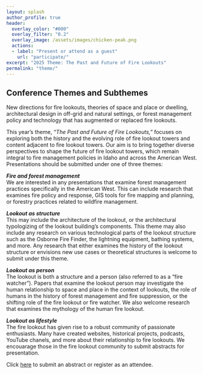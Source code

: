 ```yaml
---
layout: splash
author_profile: true
header:
  overlay_color: "#000"
  overlay_filter: "0.2"
  overlay_image: /assets/images/chicken-peak.png
  actions:
  - label: "Present or attend as a guest"
    url: "participate/"
excerpt: "2025 Theme: The Past and Future of Fire Lookouts"
permalink: "theme/"
---
```


## **Conference Themes and Subthemes**

New directions for fire lookouts, theories of space and place or dwelling, architectural design in off-grid and natural settings, or forest management policy and technology that has augmented or replaced fire lookouts. 

This year’s theme, *“The Past and Future of Fire Lookouts,”* focuses on exploring both the history and the evolving role of fire lookout towers and content adjacent to fire lookout towers. Our aim is to bring together diverse perspectives to shape the future of fire lookout towers, which remain integral to fire management policies in Idaho and across the American West. Presentations should be submitted under one of three themes: 

***Fire and forest management***  
We are interested in any presentations that examine forest management practices specifically in the American West. This can include research that examines fire policy and response, GIS tools for fire mapping and planning, or forestry practices related to wildfire management. 

***Lookout as structure***  
This may include the architecture of the lookout, or the architectural typologizing of the lookout building’s components. This theme may also include any research on various technological parts of the lookout structure such as the Osborne Fire Finder, the lightning equipment, bathing systems, and more. Any research that either examines the history of the lookout structure or envisions new use cases or theoretical structures is welcome to submit under this theme. 

***Lookout as person***  
The lookout is both a structure and a person (also referred to as a “fire watcher”). Papers that examine the lookout person may investigate the human relationship to space and place in the context of lookouts, the role of humans in the history of forest management and fire suppression, or the shifting role of the fire lookout or fire watcher. We also welcome research that examines the mythology of the human fire lookout. 

***Lookout as lifestyle*** <br>The fire lookout has given rise to a robust community of passionate enthusiasts. Many have created websites, historical projects, podcasts, YouTube chanels, and more about their relationship to fire lookouts. We encouarage those in the fire lookout community to submit abstracts for presentation. 

Click <a href="https://lookoutconference.github.io/participate/">here</a> to submit an abstract or register as an attendee. 

